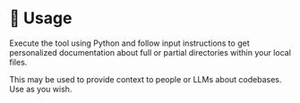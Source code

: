 # 🚀 Usage
Execute the tool using Python and follow input instructions to get personalized documentation about full or partial directories within your local files.

This may be used to provide context to people or LLMs about codebases. Use as you wish.
